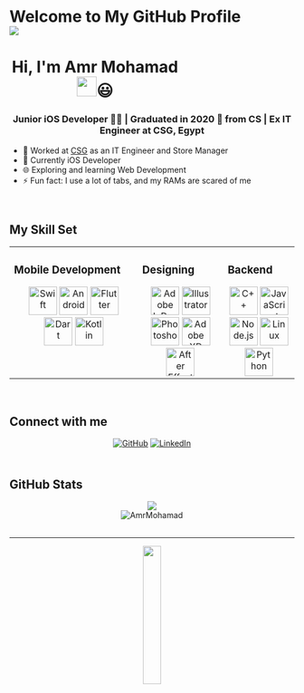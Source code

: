 

# Welcome to My GitHub Profile <br><img src="https://komarev.com/ghpvc/?username=AmrMohamad&&style=flat-square" align="center" />

<h1 align="center" style="width:60%" ><b>Hi, I'm Amr Mohamad </b><img src="https://media.giphy.com/media/hvRJCLFzcasrR4ia7z/giphy.gif" width="35">😃</h1>

### <div align="center">Junior iOS Developer 👨‍💻 | Graduated in 2020 🚀 from CS | Ex IT Engineer at CSG, Egypt</div>

- 🔭 Worked at [CSG](http://compusciencegroup.com/) as an IT Engineer and Store Manager
- 📱 Currently iOS Developer
- 🌐 Exploring and learning Web Development
- ⚡ Fun fact: I use a lot of tabs, and my RAMs are scared of me

<br/>

## My Skill Set

<table align="center"><tr><td valign="top" width="45%">

### Mobile Development

<div align="center">  
  <img src="https://profilinator.rishav.dev/skills-assets/swift-original-wordmark.svg" alt="Swift" height="50" />  
  <img src="https://profilinator.rishav.dev/skills-assets/android-original-wordmark.svg" alt="Android" height="50" />  
  <img src="https://profilinator.rishav.dev/skills-assets/flutterio-icon.svg" alt="Flutter" height="50" />  
  <img src="https://profilinator.rishav.dev/skills-assets/dartlang-icon.svg" alt="Dart" height="50" />  
  <img src="https://profilinator.rishav.dev/skills-assets/kotlinlang-icon.svg" alt="Kotlin" height="50" />  
</div>

</td><td valign="top" width="30%">

### Designing

<div align="center">  
  <img src="https://profilinator.rishav.dev/skills-assets/adobeindesign.svg" alt="Adobe InDesign" height="50" />  
  <img src="https://profilinator.rishav.dev/skills-assets/adobe_illustrator-icon.svg" alt="Illustrator" height="50" />  
  <img src="https://profilinator.rishav.dev/skills-assets/photoshop-plain.svg" alt="Photoshop" height="50" />  
  <img src="https://profilinator.rishav.dev/skills-assets/adobexd.png" alt="Adobe XD" height="50" />  
  <img src="https://profilinator.rishav.dev/skills-assets/aftereffects.png" alt="After Effects" height="50" />  
</div>

</td><td valign="top" width="25%">

### Backend

<div align="center">  
  <img src="https://profilinator.rishav.dev/skills-assets/cplusplus-original.svg" alt="C++" height="50" />  
  <img src="https://profilinator.rishav.dev/skills-assets/javascript-original.svg" alt="JavaScript" height="50" />  
  <img src="https://profilinator.rishav.dev/skills-assets/nodejs-original-wordmark.svg" alt="Node.js" height="50" />  
  <img src="https://profilinator.rishav.dev/skills-assets/linux-original.svg" alt="Linux" height="50" />  
  <img src="https://profilinator.rishav.dev/skills-assets/python-original.svg" alt="Python" height="50" />  
</div>

</td></tr></table>

<br/>

## Connect with me

<div align="center">
  <a href="https://github.com/AmrMohamad" target="_blank"><img src="https://img.shields.io/badge/github-%2324292e.svg?&style=for-the-badge&logo=github&logoColor=white" alt="GitHub" style="margin-bottom: 5px;" /></a>
  <a href="https://linkedin.com/in/amr-mohamad-3a3a59143" target="_blank"><img src="https://img.shields.io/badge/linkedin-%231E77B5.svg?&style=for-the-badge&logo=linkedin&logoColor=white" alt="LinkedIn" style="margin-bottom: 5px;" /></a>  
</div>

<br/>

## GitHub Stats

<div align="center">
  <div>
    <img src="https://github-readme-stats.vercel.app/api/?username=AmrMohamad&show_icons=true&count_private=true&hide_border=true" align="center" />
  </div>
  <div>
    <img src="https://github-readme-stats.vercel.app/api/top-langs/?username=AmrMohamad&show_icons=true&locale=en&layout=compact" alt="AmrMohamad" />
  </div>
</div>

<br/>

---

<div align="center"><img src="https://spotify-github-profile.vercel.app/api/view?uid=amr.mohamed124124&cover_image=true&theme=default" width="25%"/></div>

<br/>
<br/>

